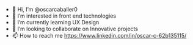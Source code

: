 - 👋 Hi, I’m @oscarcaballer0
- 👀 I’m interested in front end technologies
- 🌱 I’m currently learning UX Design
- 💞️ I’m looking to collaborate on Innovative projects
- 📫 How to reach me https://www.linkedin.com/in/oscar-c-62b135115/

<!---
oscarcaballer0/oscarcaballer0 is a ✨ special ✨ repository because its `README.md` (this file) appears on your GitHub profile.
You can click the Preview link to take a look at your changes.
--->
